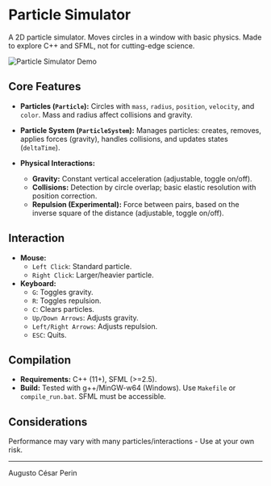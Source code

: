 # Particle Simulator

A 2D particle simulator. Moves circles in a window with basic physics. Made to explore C++ and SFML, not for cutting-edge science.

![Particle Simulator Demo](gravacao.gif)

## Core Features

*   **Particles (`Particle`):**
    Circles with `mass`, `radius`, `position`, `velocity`, and `color`. Mass and radius affect collisions and gravity.

*   **Particle System (`ParticleSystem`):**
    Manages particles: creates, removes, applies forces (gravity), handles collisions, and updates states (`deltaTime`).

*   **Physical Interactions:**
    *   **Gravity:** Constant vertical acceleration (adjustable, toggle on/off).
    *   **Collisions:** Detection by circle overlap; basic elastic resolution with position correction.
    *   **Repulsion (Experimental):** Force between pairs, based on the inverse square of the distance (adjustable, toggle on/off).

## Interaction

*   **Mouse:**
    *   `Left Click`: Standard particle.
    *   `Right Click`: Larger/heavier particle.
*   **Keyboard:**
    *   `G`: Toggles gravity.
    *   `R`: Toggles repulsion.
    *   `C`: Clears particles.
    *   `Up/Down Arrows`: Adjusts gravity.
    *   `Left/Right Arrows`: Adjusts repulsion.
    *   `ESC`: Quits.

## Compilation

*   **Requirements:** C++ (11+), SFML (>=2.5).
*   **Build:** Tested with g++/MinGW-w64 (Windows). Use `Makefile` or `compile_run.bat`. SFML must be accessible.

## Considerations

Performance may vary with many particles/interactions - Use at your own risk.

---
Augusto César Perin
